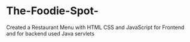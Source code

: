 # The-Foodie-Spot-
Created a Restaurant Menu with HTML CSS and JavaScript for Frontend and for backend used Java servlets
